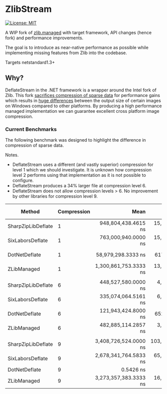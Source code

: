 # ZlibStream

[![License: MIT](https://img.shields.io/badge/License-MIT-yellow.svg)](https://opensource.org/licenses/MIT)

A WIP fork of [zlib.managed](https://github.com/Elskom/zlib.managed) with target framework, API changes (hence fork) and performance improvements.

The goal is to introduce as near-native performance as possible while implementing missing features from Zlib into the codebase.

Targets netstandard1.3+

## Why?

DeflateStream in the .NET framework is a wrapper around the Intel fork of Zlib.
 This fork [sacrifices compression of sparse data](https://github.com/dotnet/runtime/issues/28235) for performance gains which results in [huge differences](https://github.com/SixLabors/ImageSharp/issues/1027) between the output size of certain images on Windows compared to other platforms. By producing a high performance managed implementation we can guarantee excellent cross platform image compression. 

### Current Benchmarks

The following benchmark was designed to highlight the difference in compression of sparse data.
  
Notes.
- DeflateStream uses a different (and vastly superior) compression for level 1 which we should investigate. It is unknown how compression level 2 performs using that implementation as it is not possible to configure.
- DeflateStream produces a 34% larger file at compression level 6.
- DeflateStream does not allow compression levels > 6. No improvement by other libraries for compression level 9.

|             Method | Compression |                  Mean |               Error |              StdDev |                Median | Ratio | RatioSD |    Bytes |     Gen 0 |     Gen 1 | Gen 2 |  Allocated |
|------------------- |------------ |----------------------:|--------------------:|--------------------:|----------------------:|------:|--------:|---------:|----------:|----------:|------:|-----------:|
| SharpZipLibDeflate |           1 |   948,804,438.4615 ns |  15,288,318.3073 ns |  12,766,438.1980 ns |   945,567,200.0000 ns |  1.00 |    0.00 | 16315059 | 3000.0000 | 1000.0000 |     - | 49035656 B |
|   SixLaborsDeflate |           1 |   763,000,940.0000 ns |  15,120,368.6884 ns |  24,843,199.3665 ns |   771,921,000.0000 ns |  0.79 |    0.04 | 16314795 |         - |         - |     - | 33555312 B |
|      DotNetDeflate |           1 |    58,979,298.3333 ns |     617,958.3530 ns |     578,038.6268 ns |    59,031,400.0000 ns |  0.06 |    0.00 |   825050 |         - |         - |     - |  2090579 B |
|        ZLibManaged |           1 | 1,300,861,753.3333 ns |  13,766,846.9279 ns |  12,877,517.1579 ns | 1,296,915,200.0000 ns |  1.37 |    0.02 | 16314795 |         - |         - |     - | 83076152 B |
|                    |             |                       |                     |                     |                       |       |         |          |           |           |       |            |
| SharpZipLibDeflate |           6 |   448,527,580.0000 ns |   4,104,952.1749 ns |   3,839,774.8113 ns |   450,048,400.0000 ns |  1.00 |    0.00 |   553805 |         - |         - |     - |  2864872 B |
|   SixLaborsDeflate |           6 |   335,074,064.5161 ns |   6,407,390.9173 ns |  14,592,871.4925 ns |   328,221,200.0000 ns |  0.77 |    0.04 |   553817 |         - |         - |     - |  2097936 B |
|      DotNetDeflate |           6 |   121,943,424.8000 ns |     652,739.5048 ns |     871,388.4903 ns |   121,880,020.0000 ns |  0.27 |    0.00 |   742721 |         - |         - |     - |  2090328 B |
|        ZLibManaged |           6 |   482,885,114.2857 ns |   3,337,426.9603 ns |   2,958,542.0705 ns |   482,562,550.0000 ns |  1.08 |    0.01 |   553817 |         - |         - |     - | 51372664 B |
|                    |             |                       |                     |                     |                       |       |         |          |           |           |       |            |
| SharpZipLibDeflate |           9 | 3,408,726,524.0000 ns | 103,764,690.4266 ns | 305,952,530.8947 ns | 3,452,724,400.0000 ns | 1.000 |    0.00 |   553805 |         - |         - |     - |  2864872 B |
|   SixLaborsDeflate |           9 | 2,678,341,764.5833 ns |  65,592,033.2611 ns | 189,248,013.3052 ns | 2,775,386,100.0000 ns | 0.795 |    0.10 |   553817 |         - |         - |     - |  2097936 B |
|      DotNetDeflate |           9 |             0.5426 ns |           0.0154 ns |           0.0121 ns |             0.5400 ns | 0.000 |    0.00 |       -1 |         - |         - |     - |          - |
|        ZLibManaged |           9 | 3,273,357,383.3333 ns |  16,249,629.1646 ns |  12,686,641.5966 ns | 3,269,930,200.0000 ns | 1.075 |    0.16 |   553817 |         - |         - |     - | 51372664 B |


